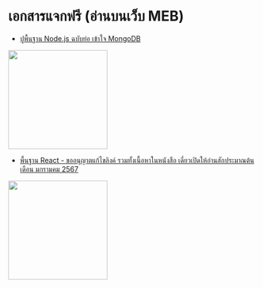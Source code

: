 # เอกสารแจกฟรี (อ่านบนเว็บ MEB)

* [ปูพื้นฐาน Node.js ฉบับย่อ เข้าใจ MongoDB](
https://www.mebmarket.com/web/index.php?action=BookDetails&data=YToyOntzOjc6InVzZXJfaWQiO3M6NzoiMTcyNTQ4MyI7czo3OiJib29rX2lkIjtzOjY6IjI0OTQwOCI7fQ)
<img src="https://cdn-local.mebmarket.com/meb/server1/249408/Thumbnail/book_detail_large.gif" width="200"/>


* [พื้นฐาน React - ขออนุญาตแก้ไขลิงค์ รวมทั้งเนื้อหาในหนังสือ  เดี่ยวเปิดให้อ่านสักประมาณต้นเดือน มกรามคม 2567 ]()

<img src="https://cdn-local.mebmarket.com/meb/server1/248596/Thumbnail/book_detail_large.gif" width="200"/>
